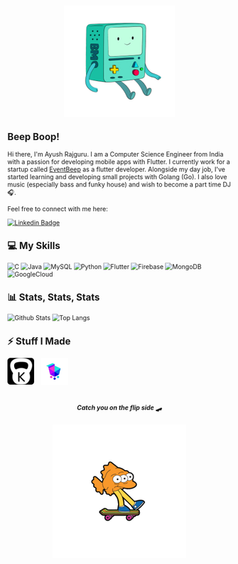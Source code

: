 <div align="center">
  <img src="https://raw.githubusercontent.com/Ayush412/Ayush412/master/assets/bmo.gif" width="250">
</div>

## Beep Boop! 

Hi there, I'm Ayush Rajguru. I am a Computer Science Engineer from India with a passion for developing mobile apps with Flutter. I currently work for a startup called [EventBeep](https://eventbeep.com/) as a flutter developer. Alongside my day job, I've started learning and developing small projects with Golang (Go). I also love music (especially bass and funky house) and wish to become a part time DJ 🎧.

Feel free to connect with me here:

[![Linkedin Badge](https://img.shields.io/badge/Ayush_Rajguru-0077B5?style=for-the-badge&logo=linkedin&logoColor=white&link=https://www.linkedin.com/in/ayush412/)](https://www.linkedin.com/in/ayush412/)

## 💻 My Skills

![C](https://img.shields.io/badge/c-%2300599C.svg?style=for-the-badge&logo=c&logoColor=white)
![Java](https://img.shields.io/badge/java-%23ED8B00.svg?style=for-the-badge&logo=java&logoColor=white)
![MySQL](https://img.shields.io/badge/mysql-%23000000.svg?style=for-the-badge&logo=mysql&logoColor=white)
![Python](https://img.shields.io/badge/python-3670A0?style=for-the-badge&logo=python&logoColor=ffdd54)
![Flutter](https://img.shields.io/badge/Flutter-%2302569B.svg?style=for-the-badge&logo=Flutter&logoColor=white)
![Firebase](https://img.shields.io/badge/firebase-%23039BE5.svg?style=for-the-badge&logo=firebase)
![MongoDB](https://img.shields.io/badge/MongoDB-%234ea94b.svg?style=for-the-badge&logo=mongodb&logoColor=white)
![GoogleCloud](https://img.shields.io/badge/Google_Cloud-%234285F4.svg?style=for-the-badge&logo=google-cloud&logoColor=white) 

## 📊 Stats, Stats, Stats

![Github Stats](https://github-readme-stats.vercel.app/api?username=Ayush412&count_private=true&show_icons=true&include_all_commits=true&theme=tokyonight) 
![Top Langs](https://github-readme-stats.vercel.app/api/top-langs/?username=Ayush412&hide=TeX&layout=compact&theme=tokyonight)

## ⚡ Stuff I Made

[<img src="https://raw.githubusercontent.com/Ayush412/Ayush412/master/assets/KILO.png" width="60">](https://github.com/Ayush412/KILO)&nbsp;&nbsp;&nbsp;&nbsp;[<img src="https://raw.githubusercontent.com/Ayush412/Ayush412/master/assets/ECOM.png" width="60">](https://github.com/Ayush412/e_commerce_bloc)

#
<div align="center">
  <h5> Catch you on the flip side 🛹</h5>
  <img src="https://raw.githubusercontent.com/Ayush412/Ayush412/master/assets/EPA.gif" width="300">
</div>
